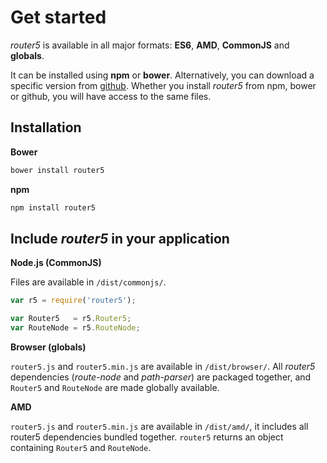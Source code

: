 # Get started

_router5_ is available in all major formats: __ES6__, __AMD__, __CommonJS__ and __globals__.

It can be installed using __npm__ or __bower__. Alternatively, you can download a specific version
from [github](https://github.com/router5/router5/releases). Whether you install _router5_ from npm, bower or github,
you will have access to the same files.


## Installation

__Bower__

```sh
bower install router5
```

__npm__

```sh
npm install router5
```

## Include _router5_ in your application

__Node.js (CommonJS)__

Files are available in `/dist/commonjs/`.

```javascript
var r5 = require('router5');

var Router5   = r5.Router5;
var RouteNode = r5.RouteNode;
```

__Browser (globals)__

`router5.js` and `router5.min.js` are available in `/dist/browser/`. All _router5_ dependencies (_route-node_ and _path-parser_)
are packaged together, and `Router5` and `RouteNode` are made globally available.

__AMD__

`router5.js` and `router5.min.js` are available in `/dist/amd/`, it includes all router5 dependencies bundled
together. `router5` returns an object containing `Router5` and `RouteNode`.

<!-- __ES6__

_router5_ and its dependencies are written in ES6 and transpiled to ES5. If you wish to include ES6 sources directly
in your application, files are located in `/modules`. It is planned to release ES6 sources by default through __jspm__.

For now, ES6 sources can be accessed using `npm`.

```javascript
import {Router5, RouteNode} from 'router5/dist/es6'
```

__Univeral Module Loader__

The UMD format (accessible in `/dist/umd`) covers AMD, CommonJS and Globals.
 -->
